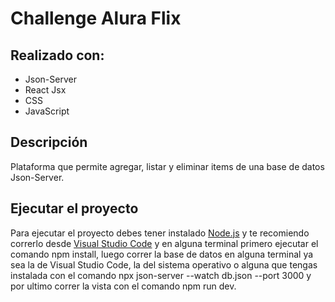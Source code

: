 # Challenge Alura Flix

## Realizado con:
- Json-Server
- React Jsx
- CSS
- JavaScript

## Descripción
Plataforma que permite agregar, listar y eliminar items de una base de datos Json-Server.

## Ejecutar el proyecto
Para ejecutar el proyecto debes tener instalado <a href="https://nodejs.org/en/download/current" target="_blank">Node.js</a> y te recomiendo correrlo desde <a href="https://code.visualstudio.com/" target="_blank">Visual Studio Code</a> y en alguna terminal primero ejecutar el comando npm install, luego correr la base de datos en alguna terminal ya sea la de Visual Studio Code, la del sistema operativo o alguna que tengas instalada con el comando npx json-server --watch db.json --port 3000 y por ultimo correr la vista con el comando npm run dev.
